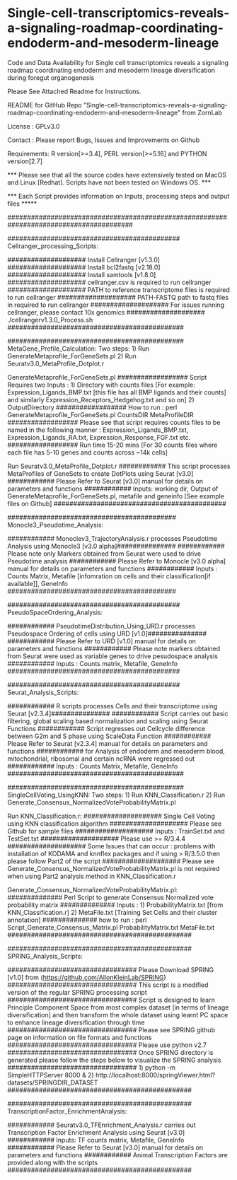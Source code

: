 # Single-cell-transcriptomics-reveals-a-signaling-roadmap-coordinating-endoderm-and-mesoderm-lineage
Code and Data Availability for Single cell transcriptomics reveals a signaling roadmap coordinating endoderm and mesoderm lineage diversification during foregut organogenesis  

Please See Attached Readme for Instructions.

README for GitHub Repo "Single-cell-transcriptomics-reveals-a-signaling-roadmap-coordinating-endoderm-and-mesoderm-lineage" from ZornLab


License : GPLv3.0

Contact : Please report Bugs, Issues and Improvements on Github

Requirements: R version[>=3.4], PERL version[>=5.16] and PYTHON version[2.7]

*** Please see that all the source codes have extensively tested on MacOS and Linux [Redhat]. Scripts have not been tested on Windows OS. ***

*** Each Script provides information on Inputs, processing steps and output files *****

########################################################################################

############################################
Cellranger_processing_Scripts:

#################### Install Cellranger [v1.3.0]
#################### Install bcl2fastq  [v2.18.0]
#################### Install samtools   [v1.8.0]
#################### cellranger.csv is required to run cellranger
#################### PATH to reference transcriptome files is required to run cellranger
#################### PATH-FASTQ path to fastq files in required to run cellranger
#################### For issues running cellranger, please contact 10x genomics
#################### ./cellrangerv1.3.0_Process.sh
#############################################


#############################################
MetaGene_Profile_Calculation:
Two steps: 1) Run GenerateMetaprofile_ForGeneSets.pl 2) Run Seuratv3.0_MetaProfile_Dotplot.r

GenerateMetaprofile_ForGeneSets.pl
################## Script Requires two Inputs : 1) Directory with counts files [For example: Expression_Ligands_BMP.txt [this file has all BMP ligands and their counts] and similarly Expression_Receptors_Hedgehog.txt and so on] 2) OutputDirectory
################## How to run : perl GenerateMetaprofile_ForGeneSets.pl CountsDIR MetaProfileDIR
################## Please see that script requires counts files to be named in the following manner : Expression_Ligands_BMP.txt, Expression_Ligands_RA.txt, Expression_Response_FGF.txt etc.
################## Run time 15-20 mins [For 30 counts files where each file has 5-10 genes and counts across ~14k cells]

Run Seuratv3.0_MetaProfile_Dotplot.r
############ This script processes MetaProfiles of GeneSets to create DotPlots using Seurat [v3.0]
############ Please Refer to Seurat [v3.0] manual for details on parameters and functions
############ Inputs: working dir, Output of GenerateMetaprofile_ForGeneSets.pl, metafile and geneinfo [See example files on Github]
############################################


###########################################
Monocle3_Pseudotime_Analysis:

############ Monoclev3_TrajectoryAnalysis.r processes Pseudotime Analysis using Monocle3 [v3.0 alpha]###############
############ Please note only Markers obtained from Seurat were used to drive Pseudotime analysis
############ Please Refer to Monocle [v3.0 alpha] manual for details on parameters and functions
############ Inputs : Counts Matrix, Metafile [infomration on cells and their classification[if available]], GeneInfo
###########################################


############################################
PseudoSpaceOrdering_Analysis:

############ PseudotimeDistribution_Using_URD.r processes Pseudospace Ordering of cells using URD [v1.0]###############
############ Please Refer to URD [v1.0] manual for details on parameters and functions
############ Please note markers obtained from Seurat were used as variable genes to drive pesudospace analysis
############ Inputs : Counts matrix, Metafile, GeneInfo
############################################


############################################
Seurat_Analysis_Scripts:

############ R scripts processes Cells and their transcriptome using Seurat [v2.3.4]###############
############ Script carries out basic filtering, global scaling based normalization and scaling using Seurat Functions
############ Script regresses out Cellcycle difference between G2m and S phase using ScaleData Function
############ Please Refer to Seurat [v2.3.4] manual for details on parameters and functions
############ for Analysis of endoderm and mesoderm blood, mitochondrial, ribosomal and certain ncRNA were regressed out
############ Inputs : Counts Matrix, Metafile, GeneInfo
#############################################


#############################################
SingleCellVoting_UsingKNN:
Two steps: 1) Run KNN_Classification.r 2) Run Generate_Consensus_NormalizedVoteProbabilityMatrix.pl

Run KNN_Classification.r:
#################### Single Cell Voting using KNN classification algorithm
#################### Please see Github for sample files
#################### Inputs : TrainSet.txt and TestSet.txt
#################### Please use >= R/3.4.4
#################### Some Issues that can occur : problems with installation of KODAMA and knnflex packages and if using > R/3.5.0 then please follow Part2 of the script
#################### Please see Generate_Consensus_NormalizedVoteProbabilityMatrix.pl is not required when using Part2 analysis method in KNN_Classification.r

Generate_Consensus_NormalizedVoteProbabilityMatrix.pl:
############## Perl Script to generate Consensus Normalized vote probability matrix
############## Inputs : 1) ProbabilityMatrix.txt [from KNN_Classification.r] 2) MetaFile.txt [Training Set Cells and their cluster annotation]
############## how to run : perl Script_Generate_Consensus_Matrix.pl ProbabilityMatrix.txt MetaFile.txt
###############################################


###############################################
SPRING_Analysis_Scripts:

################################# Please Download SPRING [v1.0] from (https://github.com/AllonKleinLab/SPRING)
################################# This script is a modified version of the regular SPRING processing script
################################# Script is designed to learn Principle Component Space from most complex dataset [in terms of lineage diversification] and then transform the whole dataset using learnt PC space to enhance lineage diversification through time
################################# Please see SPRING github page on information on file formats and functions
################################# Please use python v2.7
################################# Once SPRING directory is generated please follow the steps below to visualize the SPRING analysis
################################# 1) python -m SimpleHTTPServer 8000 & 2) http://localhost:8000/springViewer.html?datasets/SPRINGDIR_DATASET
###############################################


###############################################
TranscriptionFactor_EnrichmentAnalysis:

############ Seuratv3.0_TFEnrichment_Analysis.r carries out Transcription Factor Enrichment Analysis using Seurat [v3.0]
############ Inputs: TF counts matrix, Metafile, GeneInfo
############ Please Refer to Seurat [v3.0] manual for details on parameters and functions
############ Animal Transcription Factors are provided along with the scripts
###############################################
